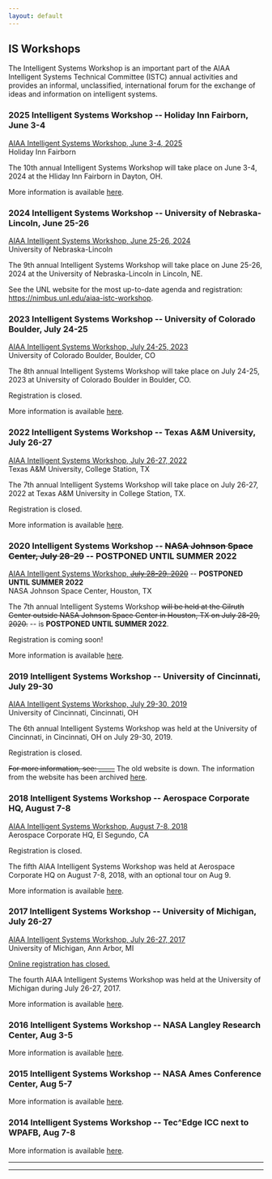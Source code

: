 ```yaml
---
layout: default
---
```


## IS Workshops

The Intelligent Systems Workshop is an important part of the AIAA Intelligent Systems Technical Committee (ISTC) annual activities and provides an informal, unclassified, international forum for the exchange of ideas and information on intelligent systems.

### 2025 Intelligent Systems Workshop -- Holiday Inn Fairborn, June 3-4

<a href="/2024_IS_Workshop.html">AIAA Intelligent Systems Workshop, June 3-4, 2025</a><br>
Holiday Inn Fairborn

The 10th annual Intelligent Systems Workshop will take place on June 3-4, 2024 at the Hliday Inn Fairborn in Dayton, OH.

More information is available <a href="/2025_IS_Workshop.html">here</a>.

### 2024 Intelligent Systems Workshop -- University of Nebraska-Lincoln, June 25-26

<a href="/2024_IS_Workshop.html">AIAA Intelligent Systems Workshop, June 25-26, 2024</a><br>
University of Nebraska-Lincoln

The 9th annual Intelligent Systems Workshop will take place on June 25-26, 2024 at the University of Nebraska-Lincoln in Lincoln, NE.

See the UNL website for the most up-to-date agenda and registration: <a href="https://nimbus.unl.edu/aiaa-istc-workshop">https://nimbus.unl.edu/aiaa-istc-workshop</a>.

### 2023 Intelligent Systems Workshop -- University of Colorado Boulder, July 24-25

<a href="/2023_IS_Workshop.html">AIAA Intelligent Systems Workshop, July 24-25, 2023</a><br>
University of Colorado Boulder, Boulder, CO

The 8th annual Intelligent Systems Workshop will take place on July 24-25, 2023 at University of Colorado Boulder in Boulder, CO.

Registration is closed.<!--Registration is open! ($150 for regular attendees and $25 for students) Register <a href="https://www.cvent.com/d/90qscr">here</a>! -->

<!-- Pre-registration (optional, until May 15) - reserve a ticket now, pay later!: [link to form](https://forms.gle/NKstaexoEqPjMqki7)

Registration link (with payment): coming mid-May! ($150 for regular attendees and $25 for students) -->

More information is available <a href="/2023_IS_Workshop.html">here</a>.

### 2022 Intelligent Systems Workshop -- Texas A&M University, July 26-27

<a href="/2022_IS_Workshop.html">AIAA Intelligent Systems Workshop, July 26-27, 2022</a><br>
Texas A&M University, College Station, TX

The 7th annual Intelligent Systems Workshop will take place on July 26-27, 2022 at Texas A&M University in College Station, TX.

Registration is closed. <!--($150 for regular attendees and $25 for students) Register <a href="https://na.eventscloud.com/ereg/index.php?eventid=695111&">here</a>! -->

More information is available <a href="/2022_IS_Workshop.html">here</a>.

### 2020 Intelligent Systems Workshop -- <strike>NASA Johnson Space Center, July 28-29</strike> -- POSTPONED UNTIL SUMMER 2022

<a href="">AIAA Intelligent Systems Workshop, <strike>July 28-29, 2020</strike></a> -- <b>POSTPONED UNTIL SUMMER 2022</b><br>
NASA Johnson Space Center, Houston, TX

The 7th annual Intelligent Systems Workshop <strike>will be held at the Gilruth Center outside NASA Johnson Space Center in Houston, TX on July 28-29, 2020.</strike> -- is <b>POSTPONED UNTIL SUMMER 2022</b>.

Registration is coming soon! <!-- a href="" Online registration is now open! There is a $100 registration fee that covers on-site meals and snacks for the event. -->

More information is available <a href="">here</a>.

### 2019 Intelligent Systems Workshop -- University of Cincinnati, July 29-30

<a href="{{ '/prior_workshops/2019_IS_Workshop.html' | absolute_url }}">AIAA Intelligent Systems Workshop, July 29-30, 2019</a><br>
University of Cincinnati, Cincinnati, OH

The 6th annual Intelligent Systems Workshop was held at the University of Cincinnati, in Cincinnati, OH on July 29-30, 2019.

Registration is closed. <!--See: <a href="https://istcws2019.org/registration/"></a> -->

<strike>For more information, see: _____</strike> The old website is down. The information from the website has been archived <a href="{{ '/prior_workshops/2019_IS_Workshop.html' | absolute_url }}">here</a>.

### 2018 Intelligent Systems Workshop -- Aerospace Corporate HQ, August 7-8

<a href="{{ '/prior_workshops/2018_IS_Workshop.html' | absolute_url }}">AIAA Intelligent Systems Workshop, August 7-8, 2018</a><br>
Aerospace Corporate HQ, El Segundo, CA

Registration is closed. <!-- a href="http://www.cvent.com/d/2gqm6s" Online registration is now open! There is a $100 registration fee that covers on-site meals and snacks for the event. -->

The fifth AIAA Intelligent Systems Workshop was held at Aerospace Corporate HQ on August 7-8, 2018, with an optional tour on Aug 9.

More information is available <a href="{{ '/prior_workshops/2018_IS_Workshop.html' | absolute_url }}">here</a>.

### 2017 Intelligent Systems Workshop -- University of Michigan, July 26-27

<a href="{{ '/prior_workshops/2017_IS_Workshop.html' | absolute_url }}">AIAA Intelligent Systems Workshop, July 26-27, 2017</a><br>
University of Michigan, Ann Arbor, MI

<u>Online registration has closed.</u> <!-- Online registration is now open! There is a $150 registration fee that covers continental breakfasts, lunches and drinks/snacks for the event. -->

The fourth AIAA Intelligent Systems Workshop was held at the University of Michigan during July 26-27, 2017.

More information is available <a href="{{ '/prior_workshops/2017_IS_Workshop.html' | absolute_url }}">here</a>.

### 2016 Intelligent Systems Workshop -- NASA Langley Research Center, Aug 3-5

More information is available <a href="{{ '/prior_workshops/2016_IS_Workshop.html' | absolute_url }}">here</a>.

### 2015 Intelligent Systems Workshop -- NASA Ames Conference Center, Aug 5-7

More information is available <a href="{{ '/prior_workshops/2015_IS_Workshop.html' | absolute_url }}">here</a>.

### 2014 Intelligent Systems Workshop -- Tec^Edge ICC next to WPAFB, Aug 7-8

More information is available <a href="{{ '/prior_workshops/2014_IS_Workshop.html' | absolute_url }}">here</a>.

* * *
* * *

<!-- --end-of-page-- -->
